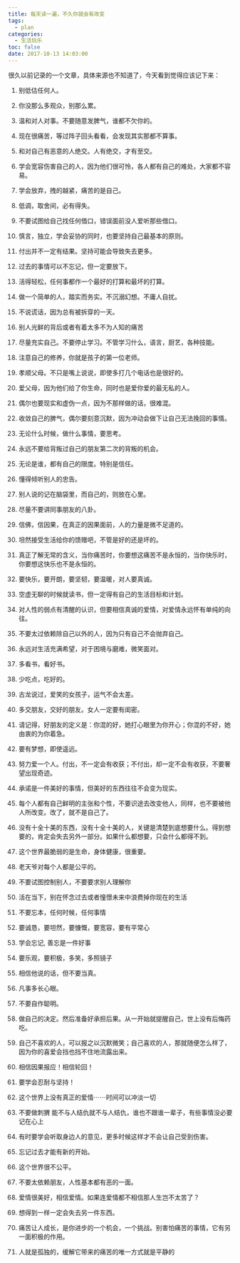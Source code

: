 ```yaml
---
title: 每天读一遍，不久你就会有改变
tags:
  - plan
categories:
  - 生活玩乐
toc: false
date: 2017-10-13 14:03:00
---
```


很久以前记录的一个文章，具体来源也不知道了，今天看到觉得应该记下来：

<!-- more -->

1. 别低估任何人。

2. 你没那么多观众，别那么累。

3. 温和对人对事。不要随意发脾气，谁都不欠你的。

4. 现在很痛苦，等过阵子回头看看，会发现其实那都不算事。

5. 和对自己有恶意的人绝交。人有绝交，才有至交。

6. 学会宽容伤害自己的人，因为他们很可怜，各人都有自己的难处，大家都不容易。 

7. 学会放弃，拽的越紧，痛苦的是自己。

8. 低调，取舍间，必有得失。

9. 不要试图给自己找任何借口，错误面前没人爱听那些借口。

10. 慎言，独立，学会妥协的同时，也要坚持自己最基本的原则。

11. 付出并不一定有结果。坚持可能会导致失去更多。

12. 过去的事情可以不忘记，但一定要放下。

13. 活得轻松，任何事都作一个最好的打算和最坏的打算。

14. 做一个简单的人，踏实而务实。不沉溺幻想。不庸人自扰。

15. 不说谎话，因为总有被拆穿的一天。

16. 别人光鲜的背后或者有着太多不为人知的痛苦

17. 尽量充实自己。不要停止学习。不管学习什么，语言，厨艺，各种技能。

18. 注意自己的修养，你就是孩子的第一位老师。

19. 孝顺父母。不只是嘴上说说，即使多打几个电话也是很好的。

20. 爱父母，因为他们给了你生命，同时也是爱你爱的最无私的人。

21. 偶尔也要现实和虚伪一点，因为不那样做的话，很难混。

22. 收敛自己的脾气，偶尔要刻意沉默，因为冲动会做下让自己无法挽回的事情。

23. 无论什么时候，做什么事情，要思考。

24. 永远不要给背叛过自己的朋友第二次的背叛的机会。

25. 无论是谁，都有自己的限度。特别是信任。

26. 懂得倾听别人的忠告。

27. 别人说的记在脑袋里，而自己的，则放在心里。

28. 尽量不要讲同事朋友的八卦。

29. 信佛，信因果，在真正的因果面前，人的力量是微不足道的。

30. 坦然接受生活给你的馈赠吧，不管是好的还是坏的。

31. 真正了解无常的含义，当你痛苦时，你要想这痛苦不是永恒的，当你快乐时，你要想这快乐也不是永恒的。

32. 要快乐，要开朗，要坚韧，要温暖，对人要真诚。

33. 空虚无聊的时候就读书，但一定得有自己的生活目标和计划。

34. 对人性的弱点有清醒的认识，但要相信真诚的爱情，对爱情永远怀有单纯的向往。

35. 不要太过依赖除自己以外的人，因为只有自己不会抛弃自己。

36. 永远对生活充满希望，对于困境与磨难，微笑面对。

37. 多看书，看好书。

38. 少吃点，吃好的。

39. 古龙说过，爱笑的女孩子，运气不会太差。

40. 多交朋友，交好的朋友。女人一定要有闺密。

41. 请记得，好朋友的定义是：你混的好，她打心眼里为你开心；你混的不好，她由衷的为你着急。

42. 要有梦想，即使遥远。

43. 努力爱一个人。付出，不一定会有收获；不付出，却一定不会有收获，不要奢望出现奇迹。

44. 承诺是一件美好的事情，但美好的东西往往不会变为现实。

45. 每个人都有自己鲜明的主张和个性，不要识途去改变他人，同样，也不要被他人所改变。改了，就不是自己了。

46. 没有十全十美的东西，没有十全十美的人，关键是清楚到底想要什么。得到想要的，肯定会失去另外一部分。如果什么都想要，只会什么都得不到。

47. 这个世界最脆弱的是生命，身体健康，很重要。

48. 老天爷对每个人都是公平的。

49. 不要试图控制别人，不要要求别人理解你

50. 活在当下，别在怀念过去或者憧憬未来中浪费掉你现在的生活

51. 不要忘本，任何时候，任何事情

52. 要诚恳，要坦然，要慷慨，要宽容，要有平常心

53. 学会忘记, 善忘是一件好事

54. 要乐观，要积极，多笑，多照镜子

55. 相信他说的话，但不要当真。

56. 凡事多长心眼。

57. 不要自作聪明。

58. 做自己的决定。然后准备好承担后果。从一开始就提醒自己，世上没有后悔药吃。

59. 自己不喜欢的人，可以报之以沉默微笑；自己喜欢的人，那就随便怎么样了，因为你的喜爱会挡也挡不住地流露出来。

60. 相信因果报应！相信轮回！

61. 要学会忍耐与坚持！

62. 这个世界上没有真正的爱情⋯⋯时间可以冲淡一切

63. 不要做刺猬 能不与人结仇就不与人结仇，谁也不跟谁一辈子，有些事情没必要记在心上

64. 有时要学会听取身边人的意见，更多时候这样才不会让自己受到伤害。

65. 忘记过去才能有新的开始。

66. 这个世界很不公平。

67. 不要太依赖朋友，人性基本都有恶的一面。

68. 爱情很美好，相信爱情。如果连爱情都不相信那人生岂不太苦了？

69. 想得到一样一定会失去另一件东西。

70. 痛苦让人成长，是你进步的一个机会，一个挑战。别害怕痛苦的事情，它有另一面积极的作用。

71. 人就是孤独的，缓解它带来的痛苦的唯一方式就是平静的
